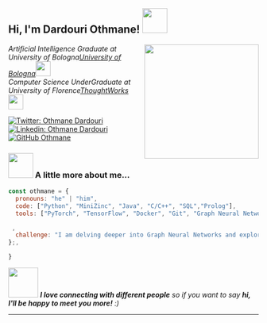 <h2> Hi, I'm Dardouri Othmane! <img src="https://i.giphy.com/media/v1.Y2lkPTc5MGI3NjExdm94MGx4aG5ubWYxZW04MzExNWd4bjA3ajZhc3c0NmEzMDhscXp0OCZlcD12MV9pbnRlcm5hbF9naWZfYnlfaWQmY3Q9Zw/1vlBgKjXEz1jTtsuiH/giphy.gif" width="50"></h2>
<img align='right' src="https://media.giphy.com/media/ieyl9zmCjO4b4t6qoY/giphy.gif" width="230">
<p><em>Artificial Intelligence Graduate at University of Bologna<a href="https://corsi.unibo.it/2cycle/artificial-intelligence">University of Bologna</a><img src="https://media.giphy.com/media/fYSnHlufseco8Fh93Z/giphy.gif" width="30"></br>Computer Science UnderGraduate at University of Florence<a href="https://www.informatica.unifi.it/">ThoughtWorks</a><img src="https://media.giphy.com/media/WUlplcMpOCEmTGBtBW/giphy.gif" width="30"> 
</em></p>

[![Twitter: Othmane Dardouri](https://img.shields.io/twitter/follow/OthmaneDardouri?style=social)](https://twitter.com/OthmaneDardouri)
[![Linkedin: Othmane Dardouri](https://img.shields.io/badge/-thaianebraga-blue?style=flat-square&logo=Linkedin&logoColor=white&link=https://www.linkedin.com/in/dardouriotto/)](https://www.linkedin.com/in/dardouriotto/)
[![GitHub Othmane](https://user-images.githubusercontent.com/74038190/216649421-9e9387cc-b2d3-4375-97e2-f4c43373d3ae.gif)](https://github.com/OthmaneDardouri)


### <img src="https://cdn.jsdelivr.net/gh/alohe/avatars/png/vibrent_6.png" width="50"> A little more about me...  

```javascript
const othmane = {
  pronouns: "he" | "him",
  code: ["Python", "MiniZinc", "Java", "C/C++", "SQL","Prolog"],
  tools: ["PyTorch", "TensorFlow", "Docker", "Git", "Graph Neural Networks (GNNs)", "Reinforcement Learning"],

 ,
  challenge: "I am delving deeper into Graph Neural Networks and exploring their applications in real-world contexts."
};,

}
```

<img src="https://media.giphy.com/media/LnQjpWaON8nhr21vNW/giphy.gif" width="60"> <em><b>I love connecting with different people</b> so if you want to say <b>hi, I'll be happy to meet you more!</b> :)</em>

---
